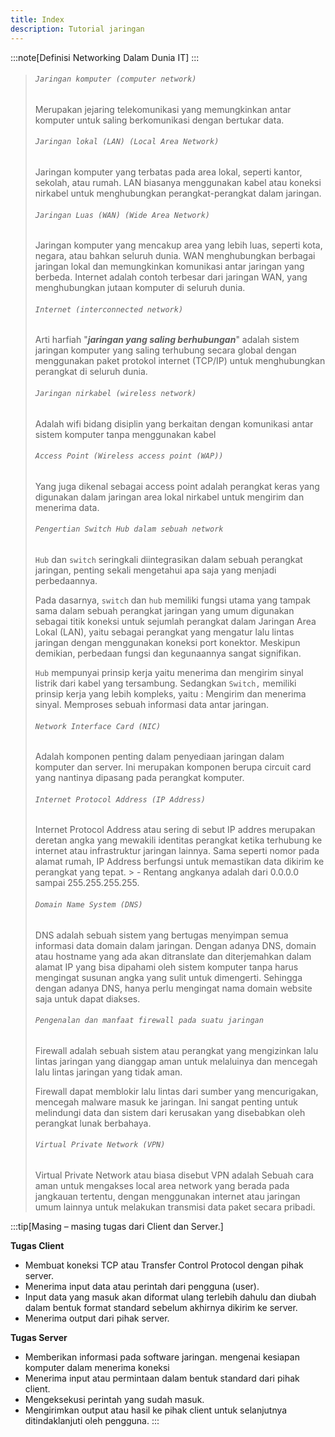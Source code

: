 ```yaml
---
title: Index
description: Tutorial jaringan
---
```


:::note[Definisi Networking Dalam Dunia IT]
:::
>
> ###### ```Jaringan komputer (computer network)```
> Merupakan jejaring telekomunikasi yang memungkinkan antar komputer untuk saling berkomunikasi dengan bertukar data.
>
> ###### ```Jaringan lokal (LAN) (Local Area Network)```
> Jaringan komputer yang terbatas pada area lokal, seperti kantor, sekolah, atau rumah. LAN biasanya menggunakan kabel atau koneksi nirkabel untuk menghubungkan perangkat-perangkat dalam jaringan.
>
> ###### ```Jaringan Luas (WAN) (Wide Area Network)```
> Jaringan komputer yang mencakup area yang lebih luas, seperti kota, negara, atau bahkan seluruh dunia. WAN menghubungkan berbagai jaringan lokal dan memungkinkan komunikasi antar jaringan yang berbeda. Internet adalah contoh terbesar dari jaringan WAN, yang menghubungkan jutaan komputer di seluruh dunia.
>
> ###### ```Internet (interconnected network)```
> Arti harfiah "***jaringan yang saling berhubungan***" adalah sistem jaringan komputer yang saling terhubung secara global dengan menggunakan paket protokol internet (TCP/IP) untuk menghubungkan perangkat di seluruh dunia. 
>
> ###### ```Jaringan nirkabel (wireless network)```
> Adalah wifi bidang disiplin yang berkaitan dengan komunikasi antar sistem komputer tanpa menggunakan kabel
> 
> ###### ```Access Point (Wireless access point (WAP))```
> Yang juga dikenal sebagai access point adalah perangkat keras yang digunakan dalam jaringan area lokal nirkabel untuk mengirim dan menerima data.
>
> ###### ```Pengertian Switch Hub dalam sebuah network```
> ```Hub``` dan ```switch``` seringkali diintegrasikan dalam sebuah perangkat jaringan, penting sekali mengetahui apa saja yang menjadi perbedaannya.
>
> Pada dasarnya, ```switch``` dan ```hub``` memiliki fungsi utama yang tampak sama dalam sebuah perangkat jaringan yang umum digunakan sebagai titik koneksi untuk sejumlah perangkat dalam Jaringan Area Lokal (LAN), yaitu sebagai perangkat yang mengatur lalu lintas jaringan dengan menggunakan koneksi port konektor. Meskipun demikian, perbedaan fungsi dan kegunaannya sangat signifikan.
>
> ```Hub``` mempunyai prinsip kerja yaitu menerima dan mengirim sinyal listrik dari kabel yang tersambung. Sedangkan ```Switch,``` memiliki prinsip kerja yang lebih kompleks, yaitu : Mengirim dan menerima sinyal. Memproses sebuah informasi data antar jaringan.
>
> ###### ```Network Interface Card (NIC)```
> Adalah komponen penting dalam penyediaan jaringan dalam komputer dan server. Ini merupakan komponen berupa circuit card yang nantinya dipasang pada perangkat komputer.
> 
> ######  ```Internet Protocol Address (IP Address)```
> Internet Protocol Address atau sering di sebut IP addres merupakan deretan angka yang mewakili identitas perangkat ketika terhubung ke internet atau infrastruktur jaringan lainnya. Sama seperti nomor pada alamat rumah, IP Address berfungsi untuk memastikan data dikirim ke perangkat yang tepat. > - Rentang angkanya adalah dari 0.0.0.0 sampai 255.255.255.255.
> 
> ###### ```Domain Name System (DNS)```
>DNS adalah sebuah sistem yang bertugas menyimpan semua informasi data domain dalam jaringan. Dengan adanya DNS, domain atau hostname yang ada akan ditranslate dan diterjemahkan dalam alamat IP yang bisa dipahami oleh sistem komputer tanpa harus mengingat susunan angka yang sulit untuk dimengerti. Sehingga dengan adanya DNS, hanya perlu mengingat nama domain website saja untuk dapat diakses.
>
> ###### ```Pengenalan dan manfaat firewall pada suatu jaringan```
> Firewall adalah sebuah sistem atau perangkat yang mengizinkan lalu lintas jaringan yang dianggap aman untuk melaluinya dan mencegah lalu lintas jaringan yang tidak aman.
>
> Firewall dapat memblokir lalu lintas dari sumber yang mencurigakan, mencegah malware masuk ke jaringan. Ini sangat penting untuk melindungi data dan sistem dari kerusakan yang disebabkan oleh perangkat lunak berbahaya.
>
> ###### ```Virtual Private Network (VPN)```
> Virtual Private Network atau biasa disebut VPN adalah Sebuah cara aman untuk mengakses local area network yang berada pada jangkauan tertentu, dengan menggunakan internet atau jaringan umum lainnya untuk melakukan transmisi data paket secara pribadi.
>
:::tip[Masing – masing tugas dari Client dan Server.]

**Tugas Client**
- Membuat koneksi TCP atau Transfer Control Protocol dengan pihak server.
- Menerima input data atau perintah dari pengguna (user).
- Input data yang masuk akan diformat ulang terlebih dahulu dan diubah dalam bentuk format standard sebelum akhirnya dikirim ke server.
- Menerima output dari pihak server.
 
**Tugas Server**
- Memberikan informasi pada software jaringan. mengenai kesiapan komputer dalam menerima koneksi
- Menerima input atau permintaan dalam bentuk standard dari pihak client.
- Mengeksekusi perintah yang sudah masuk.
- Mengirimkan output atau hasil ke pihak client untuk selanjutnya ditindaklanjuti oleh pengguna.
:::